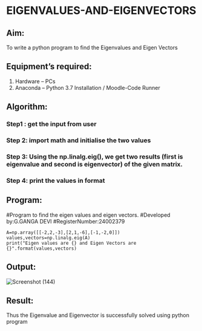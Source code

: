 # EIGENVALUES-AND-EIGENVECTORS
## Aim:
To write a python program to find the Eigenvalues and Eigen Vectors
## Equipment’s required:
1. 	Hardware – PCs
2. 	Anaconda – Python 3.7 Installation / Moodle-Code Runner
## Algorithm:
### Step1 : get the input from user
### Step 2: import math and initialise the two values
### Step 3: Using the np.linalg.eig(),  we get two results (first is eigenvalue and second is eigenvector) of the given matrix.
### Step 4: print the values in format

## Program:
#Program to find the eigen values and eigen vectors.
#Developed by:G.GANGA DEVI 
#RegisterNumber:24002379

```import numpy as np
A=np.array([[-2,2,-3],[2,1,-6],[-1,-2,0]])
values,vectors=np.linalg.eig(A)
print("Eigen values are {} and Eigen Vectors are {}".format(values,vectors)
```
## Output:
![Screenshot (144)](https://github.com/user-attachments/assets/f27c3ee8-fd1b-4d2f-855d-d556eb5d5a9a)

## Result:
Thus the Eigenvalue and Eigenvector is successfully solved using python program
